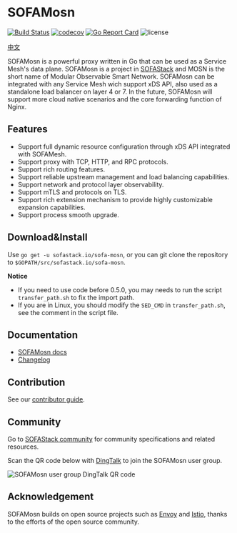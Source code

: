 # SOFAMosn

[![Build Status](https://travis-ci.org/alipay/sofa-mosn.svg?branch=master)](https://travis-ci.org/alipay/sofa-mosn)
[![codecov](https://codecov.io/gh/alipay/sofa-mosn/branch/master/graph/badge.svg)](https://codecov.io/gh/alipay/sofa-mosn)
[![Go Report Card](https://goreportcard.com/badge/github.com/alipay/sofa-mosn)](https://goreportcard.com/report/github.com/alipay/sofa-mosn)
![license](https://img.shields.io/badge/license-Apache--2.0-green.svg)

[中文](README.md)

SOFAMosn is a powerful proxy written in Go that can be used as a Service Mesh's data plane. SOFAMosn is a project in [SOFAStack](https://www.sofastack.tech) and MOSN is the short name of Modular Observable Smart Network. SOFAMosn can be integrated with any Service Mesh wich support xDS API, also used as a standalone load balancer on layer 4 or 7. In the future, SOFAMosn will support more cloud native scenarios and the core forwarding function of Nginx.

## Features

+ Support full dynamic resource configuration through xDS API integrated with SOFAMesh.
+ Support proxy with TCP, HTTP, and RPC protocols.
+ Support rich routing features.
+ Support reliable upstream management and load balancing capabilities.
+ Support network and protocol layer observability.
+ Support mTLS and protocols on TLS.
+ Support rich extension mechanism to provide highly customizable expansion capabilities.
+ Support process smooth upgrade.
  
## Download&Install

Use `go get -u sofastack.io/sofa-mosn`, or you can git clone the repository to `$GOPATH/src/sofastack.io/sofa-mosn`.

**Notice**

- If you need to use code before 0.5.0, you may needs to run the script ` transfer_path.sh` to fix the import path.
- If you are in Linux, you should modify the `SED_CMD` in `transfer_path.sh`, see the comment in the script file.

## Documentation

- [SOFAMosn docs](https://www.sofastack.tech/projects/sofa-mosn/)
- [Changelog](CHANGELOG_EN.md)

## Contribution

See our [contributor guide](CONTRIBUTING_EN.md).

## Community

Go to [SOFAStack community](https://github.com/sofastack/community) for community specifications and related resources.

Scan the QR code below with [DingTalk](https://www.dingtalk.com) to join the SOFAMosn user group.

![SOFAMosn user group DingTalk QR code](https://gw.alipayobjects.com/mdn/rms_91f3e6/afts/img/A*NyEzRp3Xq28AAAAAAAAAAABkARQnAQ)

## Acknowledgement
SOFAMosn builds on open source projects such as [Envoy](https://github.com/envoyproxy/envoy) and [Istio](https://github.com/istio/istio), thanks to the efforts of the open source community.
